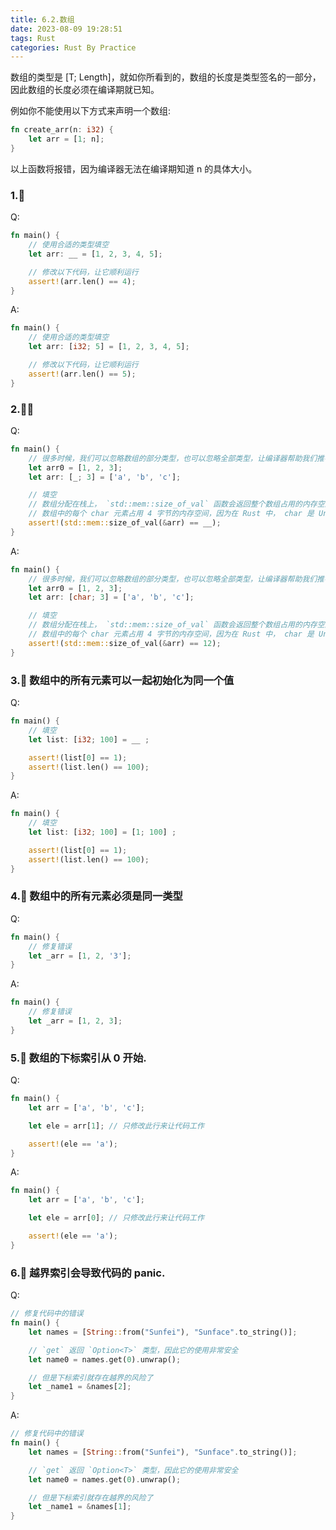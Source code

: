 ```yaml
---
title: 6.2.数组
date: 2023-08-09 19:28:51
tags: Rust
categories: Rust By Practice
---
```

数组的类型是 [T; Length]，就如你所看到的，数组的长度是类型签名的一部分，因此数组的长度必须在编译期就已知。
<!--more-->
例如你不能使用以下方式来声明一个数组:
```rust
fn create_arr(n: i32) {
    let arr = [1; n];
}
```
以上函数将报错，因为编译器无法在编译期知道 n 的具体大小。
### 1.🌟
Q:
```rust
fn main() {
    // 使用合适的类型填空
    let arr: __ = [1, 2, 3, 4, 5];

    // 修改以下代码，让它顺利运行
    assert!(arr.len() == 4);
}
```
A:
```rust
fn main() {
    // 使用合适的类型填空
    let arr: [i32; 5] = [1, 2, 3, 4, 5];

    // 修改以下代码，让它顺利运行
    assert!(arr.len() == 5);
}
```
### 2.🌟🌟
Q:
```rust
fn main() {
    // 很多时候，我们可以忽略数组的部分类型，也可以忽略全部类型，让编译器帮助我们推导
    let arr0 = [1, 2, 3];
    let arr: [_; 3] = ['a', 'b', 'c'];

    // 填空
    // 数组分配在栈上， `std::mem::size_of_val` 函数会返回整个数组占用的内存空间
    // 数组中的每个 char 元素占用 4 字节的内存空间，因为在 Rust 中， char 是 Unicode 字符
    assert!(std::mem::size_of_val(&arr) == __);
}
```
A:
```rust
fn main() {
    // 很多时候，我们可以忽略数组的部分类型，也可以忽略全部类型，让编译器帮助我们推导
    let arr0 = [1, 2, 3];
    let arr: [char; 3] = ['a', 'b', 'c'];

    // 填空
    // 数组分配在栈上， `std::mem::size_of_val` 函数会返回整个数组占用的内存空间
    // 数组中的每个 char 元素占用 4 字节的内存空间，因为在 Rust 中， char 是 Unicode 字符
    assert!(std::mem::size_of_val(&arr) == 12);
}
```
### 3.🌟 数组中的所有元素可以一起初始化为同一个值
Q:
```rust
fn main() {
    // 填空
    let list: [i32; 100] = __ ;

    assert!(list[0] == 1);
    assert!(list.len() == 100);
}
```
A:
```rust
fn main() {
    // 填空
    let list: [i32; 100] = [1; 100] ;

    assert!(list[0] == 1);
    assert!(list.len() == 100);
}
```
### 4.🌟 数组中的所有元素必须是同一类型
Q:
```rust
fn main() {
    // 修复错误
    let _arr = [1, 2, '3'];
}
```
A:
```rust
fn main() {
    // 修复错误
    let _arr = [1, 2, 3];
}
```
### 5.🌟 数组的下标索引从 0 开始.
Q:
```rust
fn main() {
    let arr = ['a', 'b', 'c'];

    let ele = arr[1]; // 只修改此行来让代码工作

    assert!(ele == 'a');
}
```
A:
```rust
fn main() {
    let arr = ['a', 'b', 'c'];

    let ele = arr[0]; // 只修改此行来让代码工作

    assert!(ele == 'a');
}
```
### 6.🌟 越界索引会导致代码的 panic.
Q:
```rust
// 修复代码中的错误
fn main() {
    let names = [String::from("Sunfei"), "Sunface".to_string()];

    // `get` 返回 `Option<T>` 类型，因此它的使用非常安全
    let name0 = names.get(0).unwrap();

    // 但是下标索引就存在越界的风险了
    let _name1 = &names[2];
}
```
A:
```rust
// 修复代码中的错误
fn main() {
    let names = [String::from("Sunfei"), "Sunface".to_string()];

    // `get` 返回 `Option<T>` 类型，因此它的使用非常安全
    let name0 = names.get(0).unwrap();

    // 但是下标索引就存在越界的风险了
    let _name1 = &names[1];
}
```
